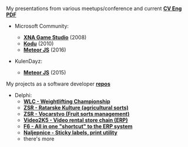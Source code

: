 
My presentations from various meetups/conference and current **[CV Eng](https://github.com/hkalic/AboutMe/blob/master/cv/Hrvoje%20Kalic%20-%20CV%20(EN)%202019.doc?raw=true)** **[PDF](https://github.com/hkalic/AboutMe/blob/master/cv/Hrvoje%20Kalic%20-%20CV%20(EN)%202022.pdf?raw=true)**

*	Microsoft Community:
	* **[XNA Game Studio](https://github.com/hkalic/presentation/blob/master/XNA%20Framework.ppt)** (2008)
	* **[Kodu](https://github.com/hkalic/presentation/blob/master/MSC%20-%20Kodu.pptx)** (2010)
	* **[Meteor JS](https://github.com/hkalic/presentation/blob/master/Meteor-MSC.01.2016.pptx)** (2016)

*	KulenDayz:
	* **[Meteor JS](https://github.com/hkalic/presentation/blob/master/Meteor-KulenDayz.2015.pptx)** (2015)

My projects as a software developer **[repos](https://github.com/hkalic?tab=repositories)**
*	Delphi:
	* **[WLC - Weightlifting Championship](https://github.com/hkalic/WLC)**
	* **[ZSR - Ratarske Kulture (agricultural sorts)](https://github.com/hkalic/ZSR-RatarskeKulture)**
	* **[ZSR - Vocarstvo (Fruit sorts management)](https://github.com/hkalic/ZSR-Vocarstvo)**
	* **[Video2K5 - Video rental store chain (ERP)](https://github.com/hkalic/Video2K5)**
	* **[F6 - All in one "shortcut" to the ERP system](https://github.com/hkalic/F6)**
	* **[Naljepnice - Sticky labels, print utility](https://github.com/hkalic/Naljepnice)**
	* there's more
